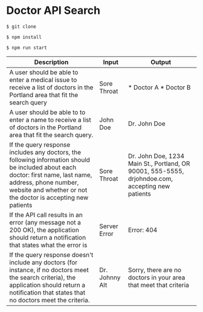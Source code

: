 # Doctor API Search


`$ git clone`

`$ npm install`

`$ npm run start`


| Description | Input | Output |
|-------------|-------|--------|
| A user should be able to enter a medical issue to receive a list of doctors in the Portland area that fit the search query | Sore Throat | * Doctor A * Doctor B |
| A user should be able to to enter a name to receive a list of doctors in the Portland area that fit the search query. | John Doe | Dr. John Doe |
| If the query response includes any doctors, the following information should be included about each doctor: first name, last name, address, phone number, website and whether or not the doctor is accepting new patients | Sore Throat | Dr. John Doe, 1234 Main St., Portland, OR 90001, 555-5555, drjohndoe.com, accepting new patients |
| If the API call results in an error (any message not a 200 OK), the application should return a notification that states what the error is | Server Error | Error: 404 |
| If the query response doesn't include any doctors (for instance, if no doctors meet the search criteria), the application should return a notification that states that no doctors meet the criteria. | Dr. Johnny Alt | Sorry, there are no doctors in your area that meet that criteria |
